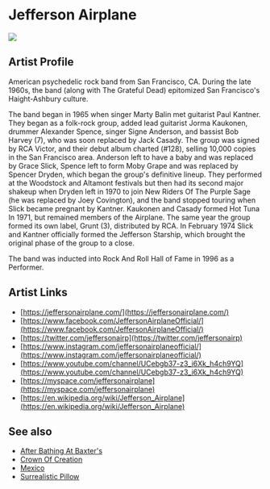 # Jefferson Airplane

![](../../asssets/artists/Jefferson_Airplane.png)

## Artist Profile

American psychedelic rock band from San Francisco, CA. During the late 1960s, the band (along with The Grateful Dead) epitomized San Francisco's Haight-Ashbury culture. 

The band began in 1965 when singer Marty Balin met guitarist Paul Kantner. They began as a folk-rock group, added lead guitarist Jorma Kaukonen, drummer Alexander Spence, singer Signe Anderson, and bassist Bob Harvey (7), who was soon replaced by Jack Casady. The group was signed by RCA Victor, and their debut album charted (#128), selling 10,000 copies in the San Francisco area. Anderson left to have a baby and was replaced by Grace Slick, Spence left to form Moby Grape and was replaced by Spencer Dryden, which began the group's definitive lineup. They performed at the Woodstock and Altamont festivals but then had its second major shakeup when Dryden left in 1970 to join New Riders Of The Purple Sage (he was replaced by Joey Covington), and the band stopped touring when Slick became pregnant by Kantner. Kaukonen and Casady formed Hot Tuna In 1971, but remained members of the Airplane. The same year the group formed its own label, Grunt (3), distributed by RCA. In February 1974 Slick and Kantner officially formed the Jefferson Starship, which brought the original phase of the group to a close.

The band was inducted into Rock And Roll Hall of Fame in 1996 as a Performer.

## Artist Links

- [https://jeffersonairplane.com/](https://jeffersonairplane.com/)
- [https://www.facebook.com/JeffersonAirplaneOfficial/](https://www.facebook.com/JeffersonAirplaneOfficial/)
- [https://twitter.com/jeffersonairp](https://twitter.com/jeffersonairp)
- [https://www.instagram.com/jeffersonairplaneofficial/](https://www.instagram.com/jeffersonairplaneofficial/)
- [https://www.youtube.com/channel/UCebgb37-z3_i6Xk_h4ch9YQ](https://www.youtube.com/channel/UCebgb37-z3_i6Xk_h4ch9YQ)
- [https://myspace.com/jeffersonairplane](https://myspace.com/jeffersonairplane)
- [https://en.wikipedia.org/wiki/Jefferson_Airplane](https://en.wikipedia.org/wiki/Jefferson_Airplane)


## See also

- [After Bathing At Baxter's](Jefferson_Airplane-After_Bathing_At_Baxters.md)
- [Crown Of Creation](Jefferson_Airplane-Crown_Of_Creation.md)
- [Mexico](Jefferson_Airplane-Mexico.md)
- [Surrealistic Pillow](Jefferson_Airplane-Surrealistic_Pillow.md)
